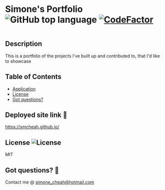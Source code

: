 # Simone's Portfolio ![GitHub top language](https://img.shields.io/github/languages/top/smcheah/smcheah.github.io) [![CodeFactor](https://www.codefactor.io/repository/github/smcheah/smcheah.github.io/badge)](https://www.codefactor.io/repository/github/smcheah/smcheah.github.io)

![]()

## Description <!-- omit in toc -->

This is a portfolio of the projects I've built up and contributed to, that I'd like to showcase

## Table of Contents

- [Application](#deployed-site-link-link)
- [License](#license-)
- [Got questions?](#got-questions-thinking)

## Deployed site link :link:

https://smcheah.github.io/

## License ![License](https://img.shields.io/github/license/smcheah/smcheah.github.io)

MIT

## Got questions? :thinking:

Contact me @ simone_cheah@hotmail.com
